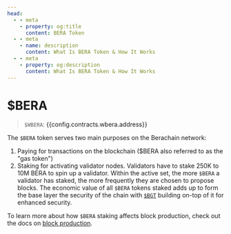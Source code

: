 ```yaml
---
head:
  - - meta
    - property: og:title
      content: BERA Token
  - - meta
    - name: description
      content: What Is BERA Token & How It Works
  - - meta
    - property: og:description
      content: What Is BERA Token & How It Works
---
```


<script setup>
  import Token from '@berachain/ui/Token';
  import config from '@berachain/config/constants.json';
</script>

# $BERA

> `$WBERA`: <a target="_blank" :href="config.mainnet.dapps.berascan.url + '/address/' + config.contracts.wbera.address">{{config.contracts.wbera.address}}</a>

<ClientOnly>
  <Token title="$BERA" image="/assets/BERA.png" />
</ClientOnly>

The `$BERA` token serves two main purposes on the Berachain network:

1. Paying for transactions on the blockchain ($BERA also referred to as the "gas token")
2. Staking for activating validator nodes. Validators have to stake 250K to 10M BERA to spin up a validator. Within the active set, the more `$BERA` a validator has staked, the more frequently they are chosen to propose blocks. The economic value of all `$BERA` tokens staked adds up to form the base layer the security of the chain with [`$BGT`](/learn/pol/tokens/bgt) building on-top of it for enhanced security.

To learn more about how `$BERA` staking affects block production, check out the docs on [block production](../bgtmath.md).
